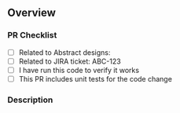 ## Overview

### PR Checklist

- [ ] Related to Abstract designs:
- [ ] Related to JIRA ticket: ABC-123
- [ ] I have run this code to verify it works
- [ ] This PR includes unit tests for the code change

### Description

<!--
## Merging your changes

When you are ready to merge to master and publish your changes, use the "squash and merge" button in GitHub, and follow the [PR Title Guide](https://github.com/Codecademy/client-modules#pr-title-guide) to format your PR title and write your PR merge description.

**IMPORTANT:** If your PR contains breaking changes, please remember to follow the instructions for breaking changes!
-->
